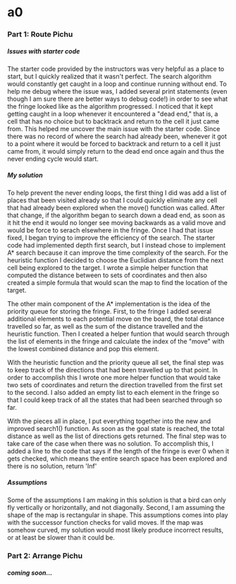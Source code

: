 # a0

### Part 1: Route Pichu

##### Issues with starter code
The starter code provided by the instructors was very helpful as a place to start, but I quickly realized that it wasn't perfect. The search algorithm would constantly get caught in a loop and continue running without end. To help me debug where the issue was, I added several print statements (even though I am sure there are better ways to debug code!) in order to see what the fringe looked like as the algorithm progressed. I noticed that it kept getting caught in a loop whenever it encountered a "dead end," that is, a cell that has no choice but to backtrack and return to the cell it just came from. This helped me uncover the main issue with the starter code. Since there was no record of where the search had already been, whenever it got to a point where it would be forced to backtrack and return to a cell it just came from, it would simply return to the dead end once again and thus the never ending cycle would start. 

##### My solution
To help prevent the never ending loops, the first thing I did was add a list of places that been visited already so that I could quickly eliminate any cell that had already been explored when the move() function was called. After that change, if the algorithm began to search down a dead end, as soon as it hit the end it would no longer see moving backwards as a valid move and would be force to serach elsewhere in the fringe. Once I had that issue fixed, I began trying to improve the efficiency of the search. The starter code had implemented depth first search, but I instead chose to implement A* search because it can improve the time complexity of the search. For the heuristic function I decided to choose the Euclidian distance from the next cell being explored to the target. I wrote a simple helper function that computed the distance between to sets of coordinates and then also created a simple formula that would scan the map to find the location of the target. 

The other main component of the A* implementation is the idea of the priority queue for storing the fringe. First, to the fringe I added several additional elements to each potential move on the board, the total distance travelled so far, as well as the sum of the distance travelled and the heuristic function. Then I created a helper funtion that would search through the list of elements in the fringe and calculate the index of the "move" with the lowest combined distance and pop this element. 

With the heuristic function and the priority queue all set, the final step was to keep track of the directions that had been travelled up to that point. In order to accomplish this I wrote one more helper function that would take two sets of coordinates and return the direction travelled from the first set to the second. I also added an empty list to each element in the fringe so that I could keep track of all the states that had been searched through so far.

With the pieces all in place, I put everything together into the new and improved search1() function. As soon as the goal state is reached, the total distance as well as the list of directions gets returned. The final step was to take care of the case when there was no solution. To accomplish this, I added a line to the code that says if the length of the fringe is ever 0 when it gets checked, which means the entire search space has been explored and there is no solution, return 'Inf'

##### Assumptions
Some of the assumptions I am making in this solution is that a bird can only fly vertically or horizontally, and not diagonally. Second, I am assuming the shape of the map is rectangular in shape. This assumptions comes into play with the successor function checks for valid moves. If the map was somehow curved, my solution would most likely produce incorrect results, or at least be slower than it could be. 

### Part 2: Arrange Pichu

##### coming soon...

